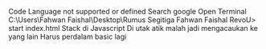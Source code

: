 Code Language not supported or defined
Search google
Open Terminal
C:\Users\Fahwan Faishal\Desktop\Rumus Segitiga Fahwan Faishal RevoU> start index.html
Stack di Javascript
Di utak atik malah jadi mengacaukan ke yang lain
Harus perdalam basic lagi